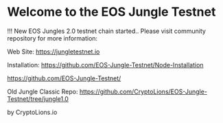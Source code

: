 # Welcome to the EOS Jungle Testnet
!!! New EOS Jungles 2.0 testnet chain started.. Please visit community repository for more information:  

Web Site: https://jungletestnet.io  

Installation: https://github.com/EOS-Jungle-Testnet/Node-Installation  

https://github.com/EOS-Jungle-Testnet/  


Old Jungle Classic Repo:
https://github.com/CryptoLions/EOS-Jungle-Testnet/tree/jungle1.0  


by CryptoLions.io